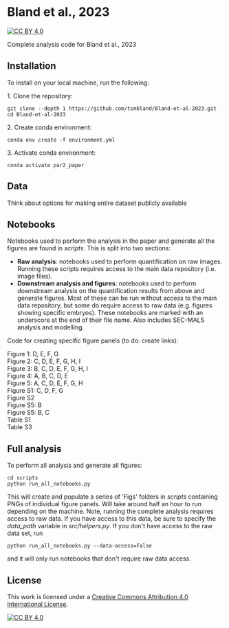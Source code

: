 # Bland et al., 2023

[![CC BY 4.0][cc-by-shield]][cc-by]

Complete analysis code for Bland et al., 2023

## Installation

To install on your local machine, run the following:

&#8291;1. Clone the repository:

    git clone --depth 1 https://github.com/tsmbland/Bland-et-al-2023.git
    cd Bland-et-al-2023

&#8291;2. Create conda environment:

    conda env create -f environment.yml

&#8291;3. Activate conda environment:

    conda activate par2_paper


## Data

Think about options for making entire dataset publicly available

## Notebooks

Notebooks used to perform the analysis in the paper and generate all the figures are found in _scripts_.
This is split into two sections:

- __Raw analysis__: notebooks used to perform quantification on raw images. Running these scripts requires access to the
  main data repository (i.e. image files). 
- __Downstream analysis and figures__: notebooks used to perform downstream analysis on the quantification results from
  above and generate figures.
  Most of these can be run without access to the main data repository, but some do require access to raw data (e.g. figures showing specific embryos).
  These notebooks are marked with an underscore at the end of their file name.
  Also includes SEC-MALS analysis and modelling.

Code for creating specific figure panels (to do: create links):

[n0]: scripts/Downstream%20analysis%20and%20figures/Dimer%20model%20fitting/00%20ProcessData.ipynb
[n1]: scripts/Downstream%20analysis%20and%20figures/Dimer%20model%20fitting/01%20Figures.ipynb
[n2]: scripts/Downstream%20analysis%20and%20figures/Dimer%20model%20fitting/01%20Figures2.ipynb
[n3]: scripts/Downstream%20analysis%20and%20figures/Dimer%20model%20fitting/02%20All%20fits.ipynb
[n4]: scripts/Downstream%20analysis%20and%20figures/Dimer%20model%20solving/01%20Solve%20model.ipynb
[n5]: scripts/Downstream%20analysis%20and%20figures/GCN4/Figures%20PRBH_.ipynb
[n6]: scripts/Downstream%20analysis%20and%20figures/GCN4/Figures%20S241A_.ipynb
[n7]: scripts/Downstream%20analysis%20and%20figures/GCN4/Figures%20fragment_.ipynb
[n8]: scripts/Downstream%20analysis%20and%20figures/GCN4/Figures%20par3%20mut_.ipynb
[n9]: scripts/Downstream%20analysis%20and%20figures/GCN4/Figures_.ipynb
[n10]: scripts/Downstream%20analysis%20and%20figures/Model%20nonlinearity/Figs.ipynb
[n11]: scripts/Downstream%20analysis%20and%20figures/Optogenetics%20analysis/Optogenetics%20figures_.ipynb
[n12]: scripts/Downstream%20analysis%20and%20figures/PH%20rundown/Figs_log_transformed.ipynb
[n13]: scripts/Downstream%20analysis%20and%20figures/Polarised%20vs%20uniform/Figures_.ipynb
[n14]: scripts/Downstream%20analysis%20and%20figures/Quantification%20method/Comparison%20to%20old%20method_.ipynb
[n15]: scripts/Downstream%20analysis%20and%20figures/Quantification%20method/Schematic%20membrane%20profile.ipynb
[n16]: scripts/Downstream%20analysis%20and%20figures/Quantification%20method/Schematic.ipynb
[n17]: scripts/Downstream%20analysis%20and%20figures/Quantification%20model%20calibration%20comparison/Figures%20bgcurves.ipynb
[n18]: scripts/Downstream%20analysis%20and%20figures/Quantification%20summary%20table/Results%20table%202.ipynb
[n19]: scripts/Downstream%20analysis%20and%20figures/Quantification%20summary%20table/Results%20table.ipynb
[n20]: scripts/Downstream%20analysis%20and%20figures/RING%20PH/Figures_.ipynb
[n21]: scripts/Downstream%20analysis%20and%20figures/RING%20combined%20mutants/Untitled.ipynb
[n22]: scripts/Downstream%20analysis%20and%20figures/RING%20fragment/Figures_.ipynb
[n23]: scripts/Downstream%20analysis%20and%20figures/Rundowns%20regression/Fitting%20log%20transformed.ipynb
[n24]: scripts/Downstream%20analysis%20and%20figures/Rundowns%20regression/Schematic.ipynb
[n25]: scripts/Downstream%20analysis%20and%20figures/SEC%20MALS/Titration_curves.ipynb
[n26]: scripts/Downstream%20analysis%20and%20figures/SEC%20MALS/Traces_.ipynb
[n27]: scripts/Downstream%20analysis%20and%20figures/SEC%20MALS/xml_extract_.ipynb
[n28]: scripts/Downstream%20analysis%20and%20figures/SEC%20MALS/xml_extract_L109R_.ipynb
[n29]: scripts/Downstream%20analysis%20and%20figures/Three%20compartment%20model/Equilibrium.ipynb
[n30]: scripts/Downstream%20analysis%20and%20figures/Three%20compartment%20model/Kinetic.ipynb
[n31]: scripts/Downstream%20analysis%20and%20figures/Three%20compartment%20model/Prefactor.ipynb
[n32]: scripts/Downstream%20analysis%20and%20figures/mlc-4%20RNAi/Quantification%20figs.ipynb
[n33]: scripts/Downstream%20analysis%20and%20figures/mlc-4%20RNAi/SAIBR%20figs_.ipynb
[n34]: scripts/Downstream%20analysis%20and%20figures/nop-1/2cell%20asymmetry.ipynb
[n35]: scripts/Downstream%20analysis%20and%20figures/nop-1/Lethality.ipynb


Figure 1: D, E, F, G\
Figure 2: C, D, E, F, G, H, I\
Figure 3: B, C, D, E, F, G, H, I\
Figure 4: A, B, C, D, E\
Figure 5: A, C, D, E, F, G, H\
Figure S1: C, D, F, G\
Figure S2\
Figure S5: B\
Figure S5: B, C\
Table S1\
Table S3

## Full analysis

To perform all analysis and generate all figures:

    cd scripts
    python run_all_notebooks.py

This will create and populate a series of 'Figs' folders in _scripts_ containing PNGs of individual figure panels.
Will take around half an hour to run depending on the machine.
Note, running the complete analysis requires access to raw data.
If you have access to this data, be sure to specify the _data_path_ variable in _src/helpers.py_.
If you don't have access to the raw data set, run

    python run_all_notebooks.py --data-access=False

and it will only run notebooks that don't require raw data access. 

## License

This work is licensed under a
[Creative Commons Attribution 4.0 International License][cc-by].

[![CC BY 4.0][cc-by-image]][cc-by]

[cc-by]: http://creativecommons.org/licenses/by/4.0/

[cc-by-image]: https://i.creativecommons.org/l/by/4.0/88x31.png

[cc-by-shield]: https://img.shields.io/badge/License-CC%20BY%204.0-lightgrey.svg